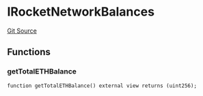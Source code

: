 # IRocketNetworkBalances
[Git Source](https://github.com/larrythecucumber321/protocol/blob/77d337b8595ba96d069ded321419b36a61984170/contracts/plugins/assets/rocket-eth/IRocketNetworkBalances.sol)


## Functions
### getTotalETHBalance


```solidity
function getTotalETHBalance() external view returns (uint256);
```

